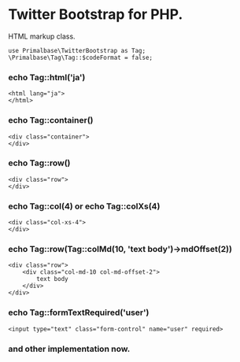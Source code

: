 # Twitter Bootstrap for PHP.

HTML markup class.

    use Primalbase\TwitterBootstrap as Tag;
    \Primalbase\Tag\Tag::$codeFormat = false;

### echo Tag::html('ja') ###

    <html lang="ja">
    </html>

### echo Tag::container() ###

    <div class="container">
    </div>

### echo Tag::row() ###

    <div class="row">
    </div>

### echo Tag::col(4) or echo Tag::colXs(4) ###

    <div class="col-xs-4">
    </div>

### echo Tag::row(Tag::colMd(10, 'text body')->mdOffset(2)) ###

    <div class="row">
        <div class="col-md-10 col-md-offset-2">
            text body
        </div>
    </div>

### echo Tag::formTextRequired('user') ###

    <input type="text" class="form-control" name="user" required>

### and other implementation now. ###
